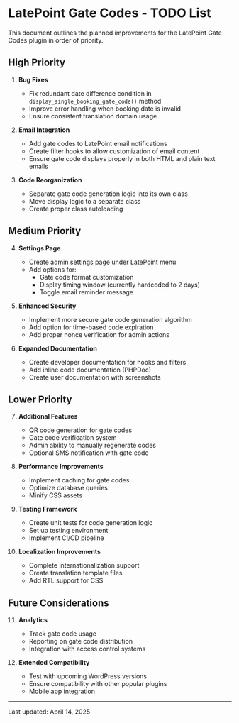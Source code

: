 # LatePoint Gate Codes - TODO List

This document outlines the planned improvements for the LatePoint Gate Codes plugin in order of priority.

## High Priority

1. **Bug Fixes**
   - Fix redundant date difference condition in `display_single_booking_gate_code()` method
   - Improve error handling when booking date is invalid
   - Ensure consistent translation domain usage

2. **Email Integration**
   - Add gate codes to LatePoint email notifications
   - Create filter hooks to allow customization of email content
   - Ensure gate code displays properly in both HTML and plain text emails

3. **Code Reorganization**
   - Separate gate code generation logic into its own class
   - Move display logic to a separate class
   - Create proper class autoloading

## Medium Priority

4. **Settings Page**
   - Create admin settings page under LatePoint menu
   - Add options for:
     - Gate code format customization
     - Display timing window (currently hardcoded to 2 days)
     - Toggle email reminder message

5. **Enhanced Security**
   - Implement more secure gate code generation algorithm
   - Add option for time-based code expiration
   - Add proper nonce verification for admin actions

6. **Expanded Documentation**
   - Create developer documentation for hooks and filters
   - Add inline code documentation (PHPDoc)
   - Create user documentation with screenshots

## Lower Priority

7. **Additional Features**
   - QR code generation for gate codes
   - Gate code verification system
   - Admin ability to manually regenerate codes
   - Optional SMS notification with gate code

8. **Performance Improvements**
   - Implement caching for gate codes
   - Optimize database queries
   - Minify CSS assets

9. **Testing Framework**
   - Create unit tests for code generation logic
   - Set up testing environment
   - Implement CI/CD pipeline

10. **Localization Improvements**
    - Complete internationalization support
    - Create translation template files
    - Add RTL support for CSS

## Future Considerations

11. **Analytics**
    - Track gate code usage
    - Reporting on gate code distribution
    - Integration with access control systems

12. **Extended Compatibility**
    - Test with upcoming WordPress versions
    - Ensure compatibility with other popular plugins
    - Mobile app integration

---

Last updated: April 14, 2025

